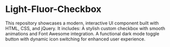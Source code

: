# Light-Fluor-Checkbox
This repository showcases a modern, interactive UI component built with HTML, CSS, and jQuery. It includes:  A stylish custom checkbox with smooth animations and Font Awesome integration. A functional dark mode toggle button with dynamic icon switching for enhanced user experience.

